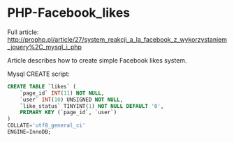 # PHP-Facebook_likes

Full article: http://prophp.pl/article/27/system_reakcji_a_la_facebook_z_wykorzystaniem_jquery%2C_mysql_i_php

Article describes how to create simple Facebook likes system.

Mysql CREATE script:

```sql
CREATE TABLE `likes` (
    `page_id` INT(11) NOT NULL,
    `user` INT(10) UNSIGNED NOT NULL,
    `like_status` TINYINT(1) NOT NULL DEFAULT '0',
    PRIMARY KEY (`page_id`, `user`)
)
COLLATE='utf8_general_ci'
ENGINE=InnoDB;
```
